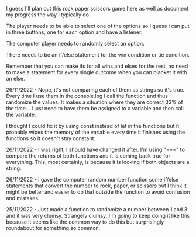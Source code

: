 I guess I'll plan out this rock paper scissors game here as well as document my progress the way I typically do.

The player needs to be able to select one of the options so I guess I can put in three buttons, one for each option and have a listener.

The computer player needs to randomly select an option.

There needs to be an if/else statement for the win condition or tie condition.

Remember that you can make ifs for all wins and elses for the rest, no need to make a statement for every single outcome when you can blanket it with an else.

26/11/2022 - Nope, it's not comparing each of them as strings so it's true. Every time I use them in the console.log I call the function and thus randomize the values. It makes a situation where they are correct 33% of the time... I just need to have them be assigned to a variable and then call the variable.

I thought I could fix it by using const instead of let in the functions but it probably wipes the memory of the variable every time it finishes using the functions so it doesn't stay constant.

26/11/2022 - I was right, I should have changed it after. I'm using "===" to compare the returns of both functions and it is coming back true for everything. This, most certainly, is because it is looking if both objects are a string. 

26/11/2022 - I gave the computer random number function some if/else statements that convert the number to rock, paper, or scissors but I think it might be better and easier to do that outside the function to avoid confusion and mistakes.

25/11/2022 - Just made a function to randomize a number between 1 and 3 and it was very clumsy. Strangely clumsy. I'm going to keep doing it like this because it seems like the common way to do this but surprisingly roundabout for something so common.